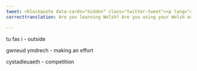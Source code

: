 ```yaml
---
tweet: <blockquote data-cards="hidden" class="twitter-tweet"><p lang="cy" dir="ltr">Dych chi&#39;n dysgu Cymraeg? Dych chi&#39;n defnyddio eich Cymraeg tu fas i&#39;r dosbarth? Neu dych chi&#39;n nabod rhywun sy&#39;n dysgu Cymraeg ac yn gwneud ymdrech i ddefnyddio&#39;r Gymraeg? Beth am enwebu&#39;r dysgwr ar gyfer y gystadleuaeth wych yma? <a href="https://t.co/wTJ094FSW8">https://t.co/wTJ094FSW8</a> <a href="https://twitter.com/MenterCaerdydd?ref_src=twsrc%5Etfw">@MenterCaerdydd</a> <a href="https://t.co/SjHEDn0SVZ">pic.twitter.com/SjHEDn0SVZ</a></p>&mdash; Welsh for Adults (@LearnCymraegCF) <a href="https://twitter.com/LearnCymraegCF/status/1278614739514466304?ref_src=twsrc%5Etfw">July 2, 2020</a></blockquote> <script async src="https://platform.twitter.com/widgets.js" charset="utf-8"></script>
correcttranslation: Are you learning Welsh? Are you using your Welsh outside the class? Or do you know someone who is learning Welsh and is making an effort to use Welsh? What about nominating the learner for this great competition? 

---
```


tu fas i - outside

gwneud ymdrech - making an effort

cystadleuaeth - competition 


